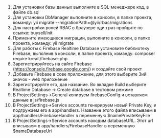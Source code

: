1. Для установки базы данных выполните в SQL-менеджере код, в файле db.sql
2. Для установки DbManager выполните в консоли, в папке проекта, команду: yii migrate --migrationPath=@yii/rbac/migrations
3. Для настройки ролей RBAC в браузере один раз пройдите по ссылке: buysell/init 
4. Примените имеющиеся миграции, выполните в консоли, в папке проекта, команду: yii migrate
5. Для работы с Firebase Realtime Database установите библиотеку Firebase, выполнив в консоли, в папке проекта, команду: composer require kreait/firebase-php
6. Зарегистрируйтесь на сайте Firebase (https://console.firebase.google.com/) и создайте свой проект
7. Добавьте Firebase в сове приложение, для этого выберите 3ий значок - web приложение
8. Зарегистрируйте его, дав название. Во вкладке Build выберите Realtime Database -> Create database в тестовом режиме
9. В ProjectSettings->General копируем firebaseConfig и вставляем данные в js/firebase.js
10. В ProjectSettings->Service accounts генерируем новый Private Key, и подгружаем его в app/handlers. Название этого файла вписываем в app/handlers/FirebaseHandler в переменную $namePrivateKeyFile
11. В ProjectSettings->Service accounts находим databaseURL. Этот url вписываем в app/handlers/FirebaseHandler в переменную $nameDatabaseUri

